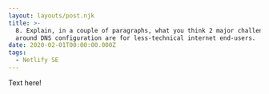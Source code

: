 ```yaml
---
layout: layouts/post.njk
title: >-
  8. Explain, in a couple of paragraphs, what you think 2 major challenges
  around DNS configuration are for less-technical internet end-users.
date: 2020-02-01T00:00:00.000Z
tags:
  - Netlify SE
---
```

Text here!
